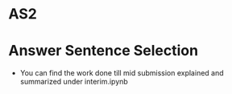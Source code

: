 # AS2
# Answer Sentence Selection

- You can find the work done till mid submission explained and summarized under interim.ipynb

